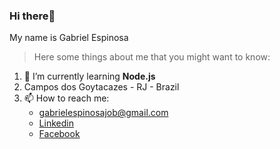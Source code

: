 ### Hi there👋 
My name is Gabriel Espinosa

> Here some things about me that you might want to know:

1. 🌱 I’m currently learning **Node.js**
2. Campos dos Goytacazes - RJ - Brazil
3. 📫 How to reach me:
   - gabrielespinosajob@gmail.com
   - [Linkedin](https://www.linkedin.com/in/gabriel-espinosa-727542158/)
   - [Facebook](https://www.facebook.com/gabrielespinosa22/)

